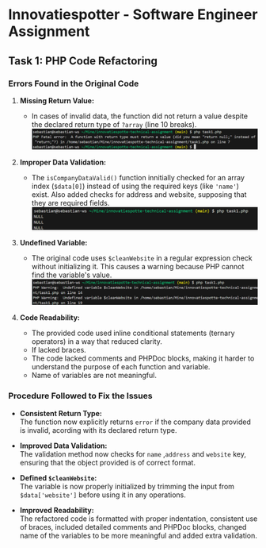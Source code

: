 # Innovatiespotter - Software Engineer Assignment

## Task 1: PHP Code Refactoring

### Errors Found in the Original Code
1. **Missing Return Value:**
    - In cases of invalid data, the function did not return a value despite the declared return type of `?array` (line 10 breaks).
   ![alt text](figures/image.png)

2. **Improper Data Validation:**
   - The `isCompanyDataValid()` function innitially checked for an array index (`$data[0]`) instead of using the required keys (like `'name'`) exist. Also added checks for address and website, supposing that they are required fields.
    ![alt text](figures/image2.png)

3. **Undefined Variable:**
   - The original code uses `$cleanWebsite` in a regular expression check without initializing it. This causes a warning because PHP cannot find the variable's value.
   ![alt text](figures/image3.png)

4. **Code Readability:**
   - The provided code used inline conditional statements (ternary operators) in a way that reduced clarity.
   - If lacked braces.
   - The code lacked comments and PHPDoc blocks, making it harder to understand the purpose of each function and variable.
   - Name of variables are not meaningful.

### Procedure Followed to Fix the Issues

- **Consistent Return Type:**  
  The function now explicitly returns `error` if the company data provided is invalid, acording with its declared return type.

- **Improved Data Validation:**  
  The validation method now checks for `name` ,`address` and `website`  key, ensuring that the object provided is of correct format.

- **Defined `$cleanWebsite`:**  
  The variable is now properly initialized by trimming the input from `$data['website']` before using it in any operations.

- **Improved Readability:**  
  The refactored code is formatted with proper indentation, consistent use of braces, included detailed comments and PHPDoc blocks, changed name of the variables to be more meaningful and added extra validation.
